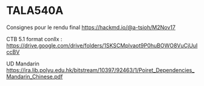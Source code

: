 # TALA540A

Consignes pour le rendu final https://hackmd.io/@a-tsioh/M2Nov17


CTB 5.1 format conllx : https://drive.google.com/drive/folders/1SKSCMplvaot9P0huBOWO8VuCjUuIccBV


UD Mandarin https://ira.lib.polyu.edu.hk/bitstream/10397/92463/1/Poiret_Dependencies_Mandarin_Chinese.pdf
